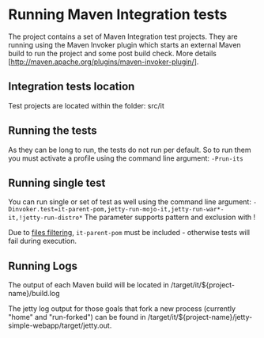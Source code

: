 Running Maven Integration tests
=====================
The project contains a set of Maven Integration test projects.
They are running using the Maven Invoker plugin which starts an external Maven build to run the project and some post build check.
More details [http://maven.apache.org/plugins/maven-invoker-plugin/].

Integration tests location
--------------------
Test projects are located within the folder: src/it

Running the tests
--------------------
As they can be long to run, the tests do not run per default. So to run them you must activate a profile using the command line argument: ```-Prun-its``` 

Running single test
--------------------
You can run single or set of test as well using the command line argument: ```-Dinvoker.test=it-parent-pom,jetty-run-mojo-it,jetty-run-war*-it,!jetty-run-distro*```
The parameter supports pattern and exclusion with !

Due to [files  filtering](http://maven.apache.org/plugins/maven-invoker-plugin/examples/filtering.html), ```it-parent-pom``` must be included - otherwise tests will fail during execution. 

Running Logs
--------------------
The output of each Maven build will be located in /target/it/${project-name}/build.log

The jetty log output for those goals that fork a new process (currently "home" and "run-forked") can be found in /target/it/${project-name}/jetty-simple-webapp/target/jetty.out.
